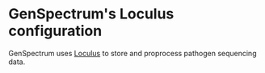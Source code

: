 # GenSpectrum's Loculus configuration

GenSpectrum uses [Loculus](https://loculus.org) to store and proprocess pathogen sequencing data.
